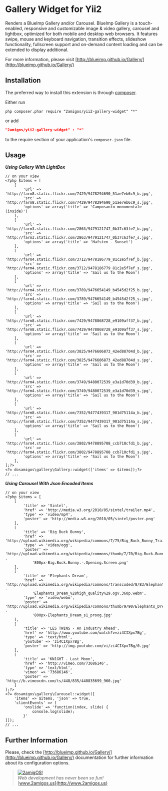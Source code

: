 Gallery Widget for Yii2
=======================

Renders a BlueImp Gallery and/or Carousel. BlueImp Gallery is a touch-enabled, responsive and customizable image & video
gallery, carousel and lightbox, optimized for both mobile and desktop web browsers. It features swipe, mouse and keyboard
navigation, transition effects, slideshow functionality, fullscreen support and on-demand content loading and can be
extended to display additional.

For more information, please visit [http://blueimp.github.io/Gallery/](http://blueimp.github.io/Gallery/)

Installation
------------
The preferred way to install this extension is through [composer](http://getcomposer.org/download/).

Either run

```
php composer.phar require "2amigos/yii2-gallery-widget" "*"
```
or add

```json
"2amigos/yii2-gallery-widget" : "*"
```

to the require section of your application's `composer.json` file.


Usage
-----

***Using Gallery With LightBox***

```
// on your view
<?php $items = [
    [
        'url' => 'http://farm8.static.flickr.com/7429/9478294690_51ae7eb6c9_b.jpg',
        'src' => 'http://farm8.static.flickr.com/7429/9478294690_51ae7eb6c9_s.jpg',
        'options' => array('title' => 'Camposanto monumentale (inside)')
    ],
    [
        'url' => 'http://farm3.static.flickr.com/2863/9479121747_0b37c63fe7_b.jpg',
        'src' => 'http://farm3.static.flickr.com/2863/9479121747_0b37c63fe7_s.jpg',
        'options' => array('title' => 'Hafsten - Sunset')
    ],
    [
        'url' => 'http://farm4.static.flickr.com/3712/9478186779_81c2e5f7ef_b.jpg',
        'src' => 'http://farm4.static.flickr.com/3712/9478186779_81c2e5f7ef_s.jpg',
        'options' => array('title' => 'Sail us to the Moon')
    ],
    [
        'url' => 'http://farm4.static.flickr.com/3789/9476654149_b4545d2f25_b.jpg',
        'src' => 'http://farm4.static.flickr.com/3789/9476654149_b4545d2f25_s.jpg',
        'options' => array('title' => 'Sail us to the Moon')
    ],
    [
        'url' => 'http://farm8.static.flickr.com/7429/9478868728_e9109aff37_b.jpg',
        'src' => 'http://farm8.static.flickr.com/7429/9478868728_e9109aff37_s.jpg',
        'options' => array('title' => 'Sail us to the Moon')
    ],
    [
        'url' => 'http://farm4.static.flickr.com/3825/9476606873_42ed88704d_b.jpg',
        'src' => 'http://farm4.static.flickr.com/3825/9476606873_42ed88704d_s.jpg',
        'options' => array('title' => 'Sail us to the Moon')
    ],
    [
        'url' => 'http://farm4.static.flickr.com/3749/9480072539_e3a1d70d39_b.jpg',
        'src' => 'http://farm4.static.flickr.com/3749/9480072539_e3a1d70d39_s.jpg',
        'options' => array('title' => 'Sail us to the Moon')
    ],
    [
        'url' => 'http://farm8.static.flickr.com/7352/9477439317_901d75114a_b.jpg',
        'src' => 'http://farm8.static.flickr.com/7352/9477439317_901d75114a_s.jpg',
        'options' => array('title' => 'Sail us to the Moon')
    ],
    [
        'url' => 'http://farm4.static.flickr.com/3802/9478895708_ccb710cfd1_b.jpg',
        'src' => 'http://farm4.static.flickr.com/3802/9478895708_ccb710cfd1_s.jpg',
        'options' => array('title' => 'Sail us to the Moon')
    ],
];?>
<?= dosamigos\gallery\Gallery::widget(['items' => $items]);?>
// ... 
```
***Using Carousel With Json Encoded Items***

```
// on your view
<?php $items = [
    [
        'title' => 'Sintel',
        'href' => 'http://media.w3.org/2010/05/sintel/trailer.mp4',
        'type' => 'video/mp4',
        'poster' => 'http://media.w3.org/2010/05/sintel/poster.png'
    ],
    [
        'title' => 'Big Buck Bunny',
        'href' => 'http://upload.wikimedia.org/wikipedia/commons/7/75/Big_Buck_Bunny_Trailer_400p.ogg',
        'type' => 'video/ogg',
        'poster' => 'http://upload.wikimedia.org/wikipedia/commons/thumb/7/70/Big.Buck.Bunny.-.Opening.Screen.png/' .
            '800px-Big.Buck.Bunny.-.Opening.Screen.png'
    ],
    [
        'title' => 'Elephants Dream',
        'href' => 'http://upload.wikimedia.org/wikipedia/commons/transcoded/8/83/Elephants_Dream_%28high_quality%29.ogv/' .
            'Elephants_Dream_%28high_quality%29.ogv.360p.webm',
        'type' => 'video/webm',
        'poster' => 'http://upload.wikimedia.org/wikipedia/commons/thumb/9/90/Elephants_Dream_s1_proog.jpg/' .
            '800px-Elephants_Dream_s1_proog.jpg'
    ],
    [
        'title' => 'LES TWINS - An Industry Ahead',
        'href' => 'http://www.youtube.com/watch?v=zi4CIXpx7Bg',
        'type' => 'text/html',
        'youtube' => 'zi4CIXpx7Bg',
        'poster' => 'http://img.youtube.com/vi/zi4CIXpx7Bg/0.jpg'
    ],
    [
        'title' => 'KN1GHT - Last Moon',
        'href' => 'http://vimeo.com/73686146',
        'type' => 'text/html',
        'vimeo' => '73686146',
        'poster' => 'http://b.vimeocdn.com/ts/448/835/448835699_960.jpg'
    ]
];?>
<?= dosamigos\gallery\Carousel::widget([
    'items' => $items, 'json' => true,
    'clientEvents' => [
        'onslide' => 'function(index, slide) {
            console.log(slide);
        }'
]]);
// ... 
```

Further Information
-------------------
Please, check the [http://blueimp.github.io/Gallery/](http://blueimp.github.io/Gallery/) documentation for further
information about its configuration options.


> [![2amigOS!](http://www.gravatar.com/avatar/55363394d72945ff7ed312556ec041e0.png)](http://www.2amigos.us)  
<i>Web development has never been so fun!</i>  
[www.2amigos.us](http://www.2amigos.us)